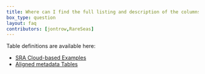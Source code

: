 ```yaml
---
title: Where can I find the full listing and description of the columns in each metadata table?
box_type: question
layout: faq
contributors: [jontrow,RareSeas]
---
```



Table definitions are available here:
- [SRA Cloud-based Examples](https://www.ncbi.nlm.nih.gov/sra/docs/sra-cloud-based-examples/)
- [Aligned metadata Tables](https://www.ncbi.nlm.nih.gov/sra/docs/aligned-metadata-tables/)

